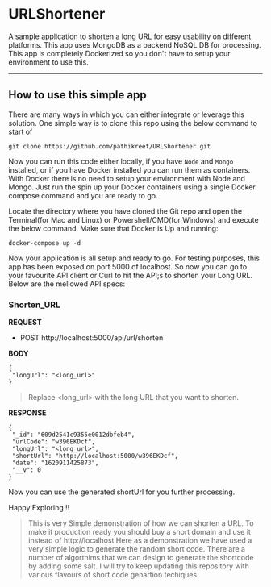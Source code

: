 # URLShortener
  
  A sample application to shorten a long URL for easy usability on different platforms. This app uses MongoDB as a backend NoSQL DB for processing. This app is completely Dockerized so you don't have to setup your environment to use this.

---

## How to use this simple app
  There are many ways in which you can either integrate or leverage this solution. One simple way is to clone this repo using the below command to start of
  
  ``` 
  git clone https://github.com/pathikreet/URLShortener.git
  ```
  
  Now you can run this code either locally, if you have `Node` and `Mongo` installed, or if you have Docker installed you can run them as containers. With Docker there is no need to setup your environment with Node and Mongo.
  Just run the spin up your Docker containers using a single Docker compose command and you are ready to go.
  
  Locate the directory where you have cloned the Git repo and open the Terminal(for Mac and Linux) or Powershell/CMD(for Windows) and execute the below command. Make sure that Docker is Up and running:
  
  ```
  docker-compose up -d
  ```
  
  Now your application is all setup and ready to go. For testing purposes, this app has been exposed on port 5000 of localhost. So now you can go to your favourite API client or Curl to hit the API;s to shorten your Long URL. Below are the mellowed API specs:

  ### Shorten_URL
  
   **REQUEST**
   - POST http://localhost:5000/api/url/shorten
    
   **BODY**
   ```
   {
    "longUrl": "<long_url>"
   }
   ```
   > Replace <long_url> with the long URL that you want to shorten.
    
   **RESPONSE**
   ```
   {
    "_id": "609d2541c9355e0012dbfeb4",
    "urlCode": "w396EKDcf",
    "longUrl": "<long_url>",
    "shortUrl": "http://localhost:5000/w396EKDcf",
    "date": "1620911425873",
    "__v": 0
   }
   ```
   
   Now you can use the generated shortUrl for you further processing.
   
   Happy Exploring !!
   
   > This is very Simple demonstration of how we can shorten a URL. To make it production ready you should buy a short domain and use it instead of http://localhost 
   > Here as a demonstration we have used a very simple logic to generate the random short code. There are a number of algorthims that we can design to generate the shortcode by adding some salt. I will try to keep updating this repository with various flavours of short code genartion techiques.
